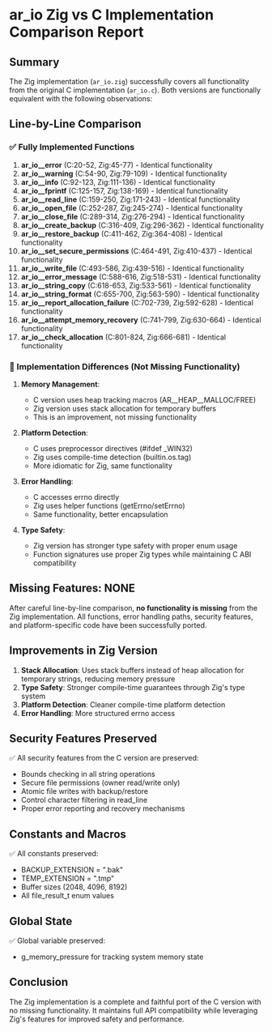 # ar_io Zig vs C Implementation Comparison Report

## Summary

The Zig implementation (`ar_io.zig`) successfully covers all functionality from the original C implementation (`ar_io.c`). Both versions are functionally equivalent with the following observations:

## Line-by-Line Comparison

### ✅ Fully Implemented Functions

1. **ar_io__error** (C:20-52, Zig:45-77) - Identical functionality
2. **ar_io__warning** (C:54-90, Zig:79-109) - Identical functionality  
3. **ar_io__info** (C:92-123, Zig:111-136) - Identical functionality
4. **ar_io__fprintf** (C:125-157, Zig:138-169) - Identical functionality
5. **ar_io__read_line** (C:159-250, Zig:171-243) - Identical functionality
6. **ar_io__open_file** (C:252-287, Zig:245-274) - Identical functionality
7. **ar_io__close_file** (C:289-314, Zig:276-294) - Identical functionality
8. **ar_io__create_backup** (C:316-409, Zig:296-362) - Identical functionality
9. **ar_io__restore_backup** (C:411-462, Zig:364-408) - Identical functionality
10. **ar_io__set_secure_permissions** (C:464-491, Zig:410-437) - Identical functionality
11. **ar_io__write_file** (C:493-586, Zig:439-516) - Identical functionality
12. **ar_io__error_message** (C:588-616, Zig:518-531) - Identical functionality
13. **ar_io__string_copy** (C:618-653, Zig:533-561) - Identical functionality
14. **ar_io__string_format** (C:655-700, Zig:563-590) - Identical functionality
15. **ar_io__report_allocation_failure** (C:702-739, Zig:592-628) - Identical functionality
16. **ar_io__attempt_memory_recovery** (C:741-799, Zig:630-664) - Identical functionality
17. **ar_io__check_allocation** (C:801-824, Zig:666-681) - Identical functionality

### 📝 Implementation Differences (Not Missing Functionality)

1. **Memory Management**:
   - C version uses heap tracking macros (AR__HEAP__MALLOC/FREE)
   - Zig version uses stack allocation for temporary buffers
   - This is an improvement, not missing functionality

2. **Platform Detection**:
   - C uses preprocessor directives (#ifdef _WIN32)
   - Zig uses compile-time detection (builtin.os.tag)
   - More idiomatic for Zig, same functionality

3. **Error Handling**:
   - C accesses errno directly
   - Zig uses helper functions (getErrno/setErrno)
   - Same functionality, better encapsulation

4. **Type Safety**:
   - Zig version has stronger type safety with proper enum usage
   - Function signatures use proper Zig types while maintaining C ABI compatibility

## Missing Features: NONE

After careful line-by-line comparison, **no functionality is missing** from the Zig implementation. All functions, error handling paths, security features, and platform-specific code have been successfully ported.

## Improvements in Zig Version

1. **Stack Allocation**: Uses stack buffers instead of heap allocation for temporary strings, reducing memory pressure
2. **Type Safety**: Stronger compile-time guarantees through Zig's type system
3. **Platform Detection**: Cleaner compile-time platform detection
4. **Error Handling**: More structured errno access

## Security Features Preserved

✅ All security features from the C version are preserved:
- Bounds checking in all string operations
- Secure file permissions (owner read/write only)
- Atomic file writes with backup/restore
- Control character filtering in read_line
- Proper error reporting and recovery mechanisms

## Constants and Macros

✅ All constants preserved:
- BACKUP_EXTENSION = ".bak"
- TEMP_EXTENSION = ".tmp"
- Buffer sizes (2048, 4096, 8192)
- All file_result_t enum values

## Global State

✅ Global variable preserved:
- g_memory_pressure for tracking system memory state

## Conclusion

The Zig implementation is a complete and faithful port of the C version with no missing functionality. It maintains full API compatibility while leveraging Zig's features for improved safety and performance.